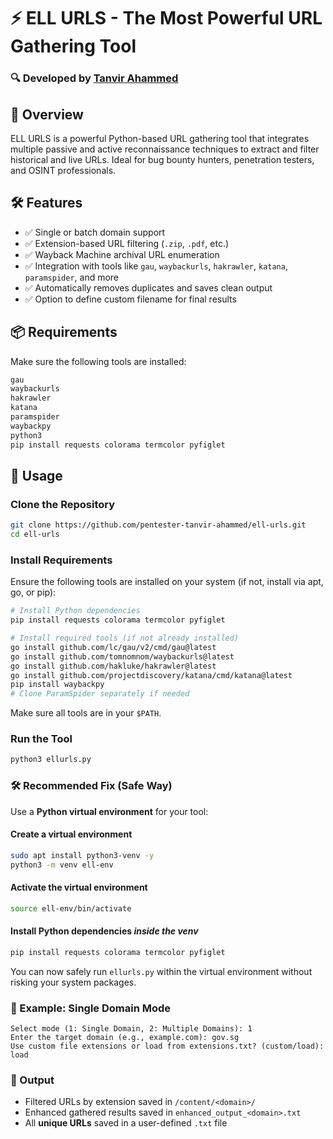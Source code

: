 # ⚡ ELL URLS - The Most Powerful URL Gathering Tool

### 🔍 Developed by [Tanvir Ahammed](https://www.linkedin.com/in/tanvirahammedpentester/)

## 🚀 Overview

ELL URLS is a powerful Python-based URL gathering tool that integrates multiple passive and active reconnaissance techniques to extract and filter historical and live URLs. Ideal for bug bounty hunters, penetration testers, and OSINT professionals.

## 🛠️ Features

- ✅ Single or batch domain support
- ✅ Extension-based URL filtering (`.zip`, `.pdf`, etc.)
- ✅ Wayback Machine archival URL enumeration
- ✅ Integration with tools like `gau`, `waybackurls`, `hakrawler`, `katana`, `paramspider`, and more
- ✅ Automatically removes duplicates and saves clean output
- ✅ Option to define custom filename for final results


## 📦 Requirements

Make sure the following tools are installed:
```bash
gau
waybackurls
hakrawler
katana
paramspider
waybackpy
python3
pip install requests colorama termcolor pyfiglet
```

## 🚀 Usage

### Clone the Repository

```bash
git clone https://github.com/pentester-tanvir-ahammed/ell-urls.git
cd ell-urls
```

### Install Requirements

Ensure the following tools are installed on your system (if not, install via apt, go, or pip):

```bash
# Install Python dependencies
pip install requests colorama termcolor pyfiglet

# Install required tools (if not already installed)
go install github.com/lc/gau/v2/cmd/gau@latest
go install github.com/tomnomnom/waybackurls@latest
go install github.com/hakluke/hakrawler@latest
go install github.com/projectdiscovery/katana/cmd/katana@latest
pip install waybackpy
# Clone ParamSpider separately if needed
```

Make sure all tools are in your `$PATH`.


### Run the Tool

```bash
python3 ellurls.py
```

### 🛠️ Recommended Fix (Safe Way)

Use a **Python virtual environment** for your tool:

#### Create a virtual environment

```bash
sudo apt install python3-venv -y
python3 -m venv ell-env
```

#### Activate the virtual environment

```bash
source ell-env/bin/activate
```

#### Install Python dependencies *inside the venv*

```bash
pip install requests colorama termcolor pyfiglet
```

You can now safely run `ellurls.py` within the virtual environment without risking your system packages.


### 🧪 Example: Single Domain Mode

```text
Select mode (1: Single Domain, 2: Multiple Domains): 1
Enter the target domain (e.g., example.com): gov.sg
Use custom file extensions or load from extensions.txt? (custom/load): load
```


### 📂 Output

* Filtered URLs by extension saved in `/content/<domain>/`
* Enhanced gathered results saved in `enhanced_output_<domain>.txt`
* All **unique URLs** saved in a user-defined `.txt` file

